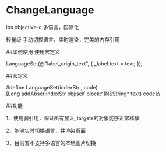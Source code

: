 # ChangeLanguage

ios  objective-c 多语言，国际化

轻量级 手动切换语言，实时渲染，完美的内存引用


##如何使用
使用宏定义

LanguageSet(@"label_origin_text", {
        _label.text = text;
    });
    
##宏定义

#define LanguageSet(indexStr , code) \
[Lang addAbser:indexStr obj:self block:^(NSString* text) code];\


##功能

1、使用弱引用，保证所有加入_targets的对象能够正常释放

2、能够实时切换语言，并渲染页面

3、目前暂不支持多语言的本地图片切换
